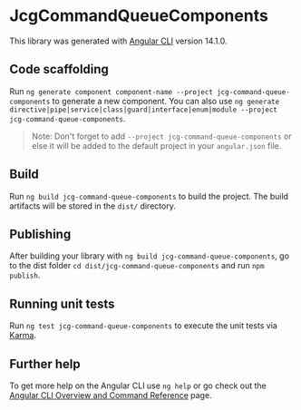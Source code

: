 # JcgCommandQueueComponents

This library was generated with [Angular CLI](https://github.com/angular/angular-cli) version 14.1.0.

## Code scaffolding

Run `ng generate component component-name --project jcg-command-queue-components` to generate a new component. You can also use `ng generate directive|pipe|service|class|guard|interface|enum|module --project jcg-command-queue-components`.
> Note: Don't forget to add `--project jcg-command-queue-components` or else it will be added to the default project in your `angular.json` file. 

## Build

Run `ng build jcg-command-queue-components` to build the project. The build artifacts will be stored in the `dist/` directory.

## Publishing

After building your library with `ng build jcg-command-queue-components`, go to the dist folder `cd dist/jcg-command-queue-components` and run `npm publish`.

## Running unit tests

Run `ng test jcg-command-queue-components` to execute the unit tests via [Karma](https://karma-runner.github.io).

## Further help

To get more help on the Angular CLI use `ng help` or go check out the [Angular CLI Overview and Command Reference](https://angular.io/cli) page.
